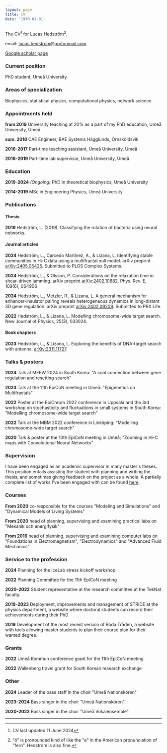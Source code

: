 ```yaml
---
layout: page
title: CV
date: '1970-01-01'
---
```


<!-- <img align="right" style="max-width: 25%" src="assets/images/jag.jpg"> -->

The CV[^1] for Lucas Hedström[^2].

email: [lucas.hedstrom@protonmail.com](mailto:lucas.hedstrom@protonmail.com)

[Google scholar page](https://scholar.google.com/citations?user=zEhWOwsAAAAJ&hl=sv&oi=ao)




### Current position

PhD student, Umeå University


### Areas of specialization

Biophysics, statistical physics, computational physics, network science


### Appointments held

**from 2019** University teaching at 20% as a part of my PhD education, Umeå University, Umeå

**sum. 2018** CAE Engineer, BAE Systems Hägglunds, Örnsköldsvik

**2016-2017** Part-time teaching assistant, Umeå University, Umeå

**2016-2019** Part-time lab supervisor, Umeå University, Umeå


### Education

**2019-2024** *(Ongoing)* PhD in theoretical biophysics, Umeå University

**2014-2019** MSc in Engineering Physics, Umeå University


### Publications

#### Thesis

**2019** Hedström, L. (2019). Classifying the rotation of bacteria using neural networks.

#### Journal articles

**2024** Hedström, L., Carcedo Martínez, A., & Lizana, L. Identifying stable communities in Hi-C data using a multifractal null model. arXiv preprint [arXiv:2405.05425](https://arxiv.org/abs/2405.05425). Submitted to PLOS Complex Systems.

**2024** Hedström, L., & Olsson, P. Considerations on the relaxation time in shear-driven jamming. arXiv preprint [arXiv:2402.10682](https://arxiv.org/abs/2402.10682). Phys. Rev. E, 109(6), 064906

**2024** Hedström, L., Metzler, R., & Lizana, L. A general mechanism for enhancer-insulator pairing reveals heterogeneous dynamics in long-distant 3D gene regulation. arXiv preprint [arXiv:2402.09209](https://arxiv.org/abs/2402.09209). Submitted to PRX Life.

**2022** Hedström, L., & Lizana, L. Modelling chromosome-wide target search. New Journal of Physics, 25(3), 033024.

#### Book chapters

**2023** Hedström, L., & Lizana, L. Exploring the benefits of DNA-target search with antenna. [arXiv:2311.11727](https://arxiv.org/abs/2311.11727).


### Talks & posters

**2024** Talk at MEEW 2024 in South Korea: "A cool connection between gene regulation and resetting search"

**2023** Talk at the 11th EpiCoN meeting in Umeå: "Epigenetics on Multifractals"

**2022** Poster at the EpiChrom 2022 conference in Uppsala and the 3rd workshop on stochasticity and fluctuations in small systems in South Korea: "Modelling chromosome-wide target search"

**2022** Talk at the MBM 2022 conference in Linköping: "Modelling chromosome-wide target search"

**2020** Talk & poster at the 10th EpiCoN meeting in Umeå; "Zooming in Hi-C maps with Convolutional Neural Networks"

### Supervision

I have been engaged as an academic supervisor in many master's theses. This position entails assisting the student with planning and writing the thesis, and sometimes giving feedback on the project as a whole. A partially complete list of works I've been engaged with can be found [here](https://umu.diva-portal.org/smash/resultList.jsf?dswid=3761&af=%5B%22publicationTypeCode%3AstudentThesis%22%5D&p=1&fs=true&language=en&searchType=SIMPLE&query=lucas+hedstr%C3%B6m&aq=%5B%5B%5D%5D&aq2=%5B%5B%5D%5D&aqe=%5B%5D&noOfRows=50&sortOrder=author_sort_asc&sortOrder2=title_sort_asc&onlyFullText=false&sf=all).


### Courses

**From 2020** co-responsible for the courses "Modeling and Simulations" and "Dynamical Models of Living Systems"

**From 2020** head of planning, supervising and examining practical labs on "Mekanik och energifysik"

**From 2016** head of planning, supervising and examining computer labs on "Foundations in Electromagnetism", "Electrodynamics" and "Advanced Fluid Mechanics"


### Service to the profession

**2024** Planning for the IceLab stress kickoff workshop

**2022** Planning Committee for the 11th EpiCoN meeting

**2020-2022** Student representative at the research committee at the TekNat faculty.

**2019-2023** Deployment, improvements and management of STRIDE at the physics department, a website where doctoral students can record their achievements during their PhD.

**2019** Development of the most recent version of Röda Tråden, a website with tools allowing master students to plan their course plan for their wanted degree.


### Grants

**2022** Umeå Kommun conference grant for the 11th EpiCoN meeting

**2022** Wallenberg travel grant for South Korean research exchange


### Other

**2024** Leader of the bass staff in the choir "Umeå Nationskören"

**2023-2024** Bass singer in the choir "Umeå Nationskören"

**2020-2022** Bass singer in the choir "Umeå Vokalensemble"

---

[^1]: CV last updated 11 June 2024

[^2]: "ö" is pronounced kind of like the "e" in the American pronunciation of "fern". Hedstrom is also fine.